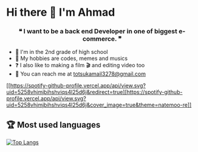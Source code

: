 <!-- START -->

# Hi there 👋 I'm Ahmad

<!-- About personal -->

<h3 align="center"> ❝ I want to be a back end Developer in one of biggest e-commerce. ❞ </h3>

- 📓 I'm in the 2nd grade of high school
- 📘 My hobbies are codes, memes and musics
- ❓ I also like to making a film 🎬 and editing video too
- 📩 You can reach me at totsukamail3278@gmail.com

[[https://spotify-github-profile.vercel.app/api/view.svg?uid=5258vhjmjbihshviqs4l25d6j&redirect=true][https://spotify-github-profile.vercel.app/api/view.svg?uid=5258vhjmjbihshviqs4l25d6j&cover_image=true&theme=natemoo-re]]

## 🏆 Most used languages

<!-- Most languages -->

[![Top Langs](https://github-readme-stats.vercel.app/api/top-langs/?username=Ahmad3296&layout=compact)](https://github.com/Ahmad3296/github-readme-stats)

<!-- END -->
